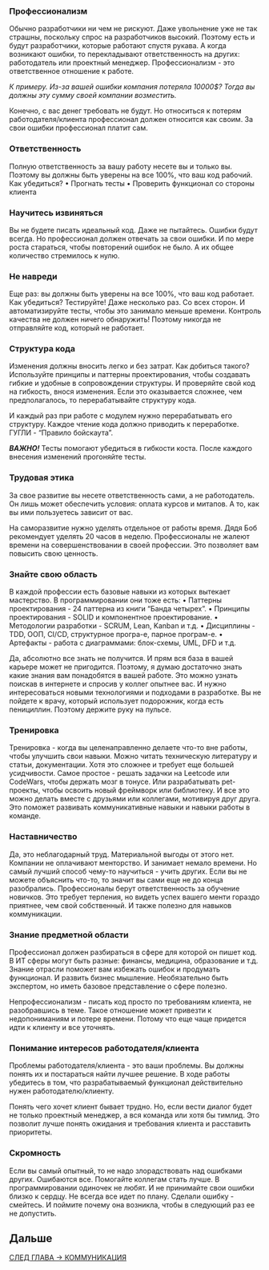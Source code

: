 ### Профессионализм
Обычно разработчики ни чем не рискуют.
Даже увольнение уже не так страшны, поскольку спрос на разработчиков высокий.
Поэтому есть и будут разработчики, которые работают спустя рукава.
А когда возникают ошибки, то перекладывают ответственность на других: работодатель или проектный менеджер.
Профессионализм - это ответственное отношение к работе.

*К примеру.
Из-за вашей ошибки компания потеряла 10000$?  Тогда вы должны эту сумму своей компании возместить.*

Конечно, с вас денег требовать не будут. Но относиться к потерям работодателя/клиента профессионал должен относится как своим.
За свои ошибки профессионал платит сам.

### Ответственность
Полную ответственность за вашу работу несете вы и только вы.
Поэтому вы должны быть уверены на все 100%, что ваш код рабочий.
Как убедиться?
 • Прогнать тесты
 • Проверить функционал со стороны клиента

### Научитесь извиняться
Вы не будете писать идеальный код.
Даже не пытайтесь. Ошибки будут всегда. Но профессионал должен отвечать за свои ошибки. 
И по мере роста стараться, чтобы повторений ошибок не было. А их общее количество стремилось к нулю.

### Не навреди
Еще раз: вы должны быть уверены на все 100%, что ваш код работает.
Как убедиться?
Тестируйте! Даже несколько раз. Со всех сторон.
И автоматизируйте тесты, чтобы это занимало меньше времени.
Контроль качества не должен ничего обнаружить! Поэтому никогда не отправляйте код, который не работает.

### Структура кода
Изменения должны вносить легко и без затрат. 
Как добиться такого?
Используйте принципы и паттерны проектирования, чтобы создавать гибкие и удобные в сопровождении структуры. 
И проверяйте свой код на гибкость, внося изменения. 
Если это оказывается сложнее, чем предполагалось, то перерабатывайте структуру кода.

И каждый раз при работе с модулем нужно перерабатывать его структуру.
Каждое чтение кода должно приводить к переработке. ГУГЛИ - “Правило бойскаута”.

***ВАЖНО!***
Тесты помогают убедиться в гибкости коста. После каждого внесения изменений прогоняйте тесты.

### Трудовая этика
За свое развитие вы несете ответственность сами, а не работодатель.
Он лишь может обеспечить условия: оплата курсов и митапов.
А то, как вы ими пользуетесь зависит от вас.

На саморазвитие нужно уделять отдельное от работы время. 
Дядя Боб рекомендует уделять 20 часов в неделю. Профессионалы не жалеют времени на совершенствовании в своей профессии.
Это позволяет вам повысить свою ценность.

### Знайте свою область
В каждой профессии есть базовые навыки из которых вытекает мастерство.
В программировании они тоже есть:
 • Паттерны проектирования - 24 паттерна из книги “Банда четырех”.
 • Принципы проектирования - SOLID и компонентное проектирование.
 • Методологии разработки - SCRUM, Lean, Kanban и т.д.
 • Дисциплины - TDD, ООП, CI/CD, структурное програ-е, парное програм-е.
 • Артефакты - работа с диаграммами: блок-схемы, UML, DFD и т.д.

Да, абсолютно все знать не получится. И прям вся база в вашей карьере может не пригодится.
Поэтому, я думаю достаточно знать какие знания вам понадобятся в вашей работе.
Это можно узнать поискав в интернете и спросив у коллег опытнее вас.
И нужно интересоваться новыми технологиями и подходами в разработке.
Вы не пойдете к врачу, который использует подорожник, когда есть пенициллин.
Поэтому держите руку на пульсе.

### Тренировка
Тренировка - когда вы целенаправленно делаете что-то вне работы, чтобы улучшить свои навыки.
Можно читать техническую литературу и статьи, документации. 
Хотя это сложнее и требует еще большей усидчивости.
Самое простое - решать задачки на Leetcode или CodeWars, чтобы держать мозг в тонусе.
Или разрабатывать pet-проекты, чтобы освоить новый фреймворк или библиотеку.
И все это можно делать вместе с друзьями или коллегами, мотивируя друг друга.
Это поможет развивать коммуникативные навыки и навыки работы в команде.

### Наставничество
Да, это неблагодарный труд. Материальной выгоды от этого нет.
Компании не оплачивают менторство. И занимает немало времени.
Но самый лучший способ чему-то научиться - учить других.
Если вы не можете объяснить что-то, то значит вы сами еще не до конца разобрались.
Профессионалы берут ответственность за обучение новичков.
Это требует терпения, но видеть успех вашего менти гораздо приятнее, чем свой собственный.
И также полезно для навыков коммуникации.

### Знание предметной области
Профессионал должен разбираться в сфере для которой он пишет код.
В ИТ сферы могут быть разные: финансы, медицина, образование и т.д.
Знание отрасли поможет вам избежать ошибок и продумать функционал. И развить бизнес мышление.
Необязательно быть экспертом, но иметь базовое представление о сфере полезно. 

Непрофессионализм - писать код просто по требованиям клиента, не разобравшись в теме.
Такое отношение может привезти к недопониманиям и потере времени.
Потому что еще чаще придется идти к клиенту и все уточнять.

### Понимание интересов работодателя/клиента
Проблемы работодателя/клиента - это ваши проблемы.
Вы должны понять их и постараться найти лучшее решение.
В ходе работы убедитесь в том, что разрабатываемый функционал действительно нужен работодателю/клиенту.

Понять чего хочет клиент бывает трудно.
Но, если вести диалог будет не только проектный менеджер, а вся команда или хотя бы тимлид.
Это позволит лучше понять ожидания и требования клиента и расставить приоритеты.

### Скромность
Если вы самый опытный, то
не надо злорадствовать над ошибками других. Ошибаются все. Помогайте коллегам стать лучше. В программировании одиночек не любят. 
И не принимайте свои ошибки близко к сердцу. Не всегда все идет по плану.
Сделали ошибку - смейтесь. И поймите почему она возникла, чтобы в следующий раз ее не допустить.

## Дальше
[СЛЕД ГЛАВА -> КОММУНИКАЦИЯ](https://github.com/Kunerkhan/clean_code_notes/blob/master/%D0%98%D0%B4%D0%B5%D0%B0%D0%BB%D1%8C%D0%BD%D1%8B%D0%B9_%D0%BF%D1%80%D0%BE%D0%B3%D1%80%D0%B0%D0%BC%D0%BC%D0%B8%D1%81%D1%82/%D0%9A%D0%BE%D0%BC%D0%BC%D1%83%D0%BD%D0%B8%D0%BA%D0%B0%D1%86%D0%B8%D1%8F.md)

